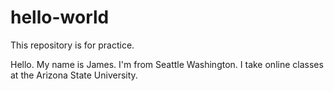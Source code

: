 # hello-world
This repository is for practice.

Hello. My name is James. 
I'm from Seattle Washington. 
I take online classes at the Arizona State University.
